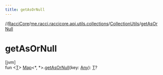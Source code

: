 ```yaml
---
title: getAsOrNull
---
```

//[RacciCore](../../../index.html)/[me.racci.raccicore.api.utils.collections](../index.html)/[CollectionUtils](index.html)/[getAsOrNull](get-as-or-null.html)



# getAsOrNull



[jvm]\
fun &lt;[T](get-as-or-null.html)&gt; [Map](https://kotlinlang.org/api/latest/jvm/stdlib/kotlin.collections/-map/index.html)&lt;*, *&gt;.[getAsOrNull](get-as-or-null.html)(key: [Any](https://kotlinlang.org/api/latest/jvm/stdlib/kotlin/-any/index.html)): [T](get-as-or-null.html)?




